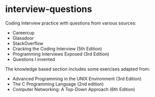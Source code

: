 # interview-questions

Coding Interview practice with questions from various sources:

* Careercup
* Glassdoor
* StackOverflow
* Cracking the Coding Interview (5th Edition)
* Programming Interviews Exposed (3rd Edition)
* Questions I invented

The knowledge based section includes some exercises adapted from:

* Advanced Programming in the UNIX Environment (3rd Edition)
* The C Programming Language (2nd edition)
* Computer Networking: A Top-Down Approach (6th Edition)
